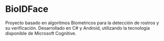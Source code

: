 # BioIDFace
Proyecto basado en algoritmos Biometricos para la detección de rostros y su verificación. Desarrollado en C# y Android, utilizando la tecnologia disponible de Microsoft Cognitive. 
